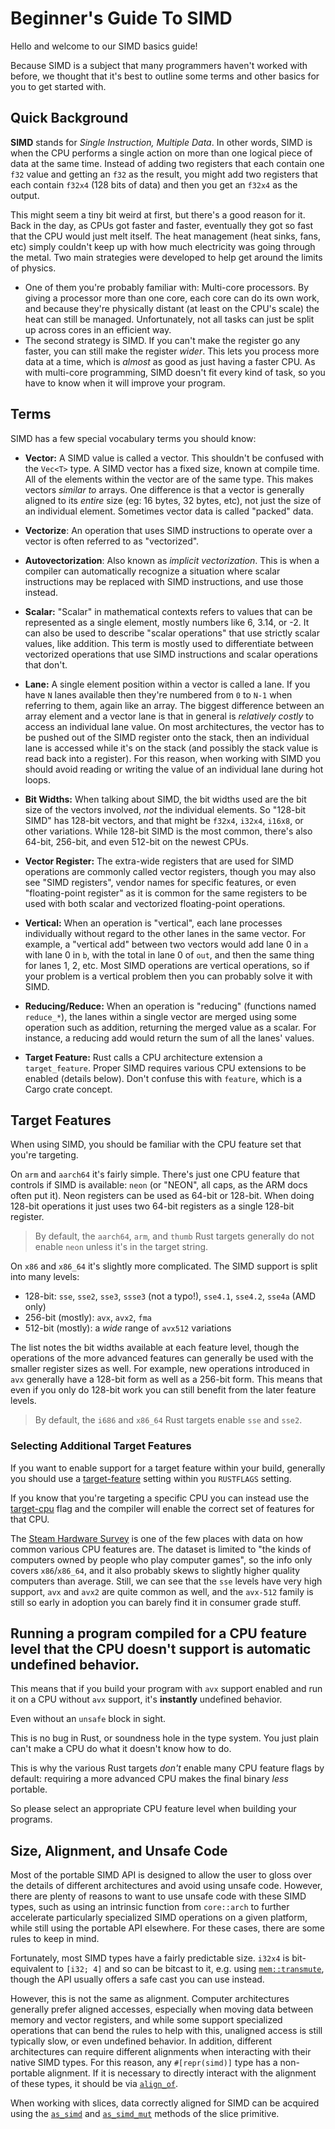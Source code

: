 
# Beginner's Guide To SIMD

Hello and welcome to our SIMD basics guide!

Because SIMD is a subject that many programmers haven't worked with before, we thought that it's best to outline some terms and other basics for you to get started with.

## Quick Background

**SIMD** stands for *Single Instruction, Multiple Data*. In other words, SIMD is when the CPU performs a single action on more than one logical piece of data at the same time. Instead of adding two registers that each contain one `f32` value and getting an `f32` as the result, you might add two registers that each contain `f32x4` (128 bits of data) and then you get an `f32x4` as the output.

This might seem a tiny bit weird at first, but there's a good reason for it. Back in the day, as CPUs got faster and faster, eventually they got so fast that the CPU would just melt itself. The heat management (heat sinks, fans, etc) simply couldn't keep up with how much electricity was going through the metal. Two main strategies were developed to help get around the limits of physics.
* One of them you're probably familiar with: Multi-core processors. By giving a processor more than one core, each core can do its own work, and because they're physically distant (at least on the CPU's scale) the heat can still be managed. Unfortunately, not all tasks can just be split up across cores in an efficient way.
* The second strategy is SIMD. If you can't make the register go any faster, you can still make the register *wider*. This lets you process more data at a time, which is *almost* as good as just having a faster CPU. As with multi-core programming, SIMD doesn't fit every kind of task, so you have to know when it will improve your program.

## Terms

SIMD has a few special vocabulary terms you should know:

* **Vector:** A SIMD value is called a vector. This shouldn't be confused with the `Vec<T>` type. A SIMD vector has a fixed size, known at compile time. All of the elements within the vector are of the same type. This makes vectors *similar to* arrays. One difference is that a vector is generally aligned to its *entire* size (eg: 16 bytes, 32 bytes, etc), not just the size of an individual element. Sometimes vector data is called "packed" data.

* **Vectorize**: An operation that uses SIMD instructions to operate over a vector is often referred to as "vectorized".

* **Autovectorization**: Also known as _implicit vectorization_. This is when a compiler can automatically recognize a situation where scalar instructions may be replaced with SIMD instructions, and use those instead.

* **Scalar:** "Scalar" in mathematical contexts refers to values that can be represented as a single element, mostly numbers like 6, 3.14, or -2. It can also be used to describe "scalar operations" that use strictly scalar values, like addition. This term is mostly used to differentiate between vectorized operations that use SIMD instructions and scalar operations that don't.

* **Lane:** A single element position within a vector is called a lane. If you have `N` lanes available then they're numbered from `0` to `N-1` when referring to them, again like an array. The biggest difference between an array element and a vector lane is that in general is *relatively costly* to access an individual lane value. On most architectures, the vector has to be pushed out of the SIMD register onto the stack, then an individual lane is accessed while it's on the stack (and possibly the stack value is read back into a register). For this reason, when working with SIMD you should avoid reading or writing the value of an individual lane during hot loops.

* **Bit Widths:** When talking about SIMD, the bit widths used are the bit size of the vectors involved, *not* the individual elements. So "128-bit SIMD" has 128-bit vectors, and that might be `f32x4`, `i32x4`, `i16x8`, or other variations. While 128-bit SIMD is the most common, there's also 64-bit, 256-bit, and even 512-bit on the newest CPUs.

* **Vector Register:** The extra-wide registers that are used for SIMD operations are commonly called vector registers, though you may also see "SIMD registers", vendor names for specific features, or even "floating-point register" as it is common for the same registers to be used with both scalar and vectorized floating-point operations.

* **Vertical:** When an operation is "vertical", each lane processes individually without regard to the other lanes in the same vector. For example, a "vertical add" between two vectors would add lane 0 in `a` with lane 0 in `b`, with the total in lane 0 of `out`, and then the same thing for lanes 1, 2, etc. Most SIMD operations are vertical operations, so if your problem is a vertical problem then you can probably solve it with SIMD.

* **Reducing/Reduce:** When an operation is "reducing" (functions named `reduce_*`), the lanes within a single vector are merged using some operation such as addition, returning the merged value as a scalar. For instance, a reducing add would return the sum of all the lanes' values.

* **Target Feature:** Rust calls a CPU architecture extension a `target_feature`. Proper SIMD requires various CPU extensions to be enabled (details below). Don't confuse this with `feature`, which is a Cargo crate concept.

## Target Features

When using SIMD, you should be familiar with the CPU feature set that you're targeting.

On `arm` and `aarch64` it's fairly simple. There's just one CPU feature that controls if SIMD is available: `neon` (or "NEON", all caps, as the ARM docs often put it). Neon registers can be used as 64-bit or 128-bit. When doing 128-bit operations it just uses two 64-bit registers as a single 128-bit register.

> By default, the `aarch64`, `arm`, and `thumb` Rust targets generally do not enable `neon` unless it's in the target string.

On `x86` and `x86_64` it's slightly more complicated. The SIMD support is split into many levels:
* 128-bit: `sse`, `sse2`, `sse3`, `ssse3` (not a typo!), `sse4.1`, `sse4.2`, `sse4a` (AMD only)
* 256-bit (mostly): `avx`, `avx2`, `fma`
* 512-bit (mostly): a *wide* range of `avx512` variations

The list notes the bit widths available at each feature level, though the operations of the more advanced features can generally be used with the smaller register sizes as well. For example, new operations introduced in `avx` generally have a 128-bit form as well as a 256-bit form. This means that even if you only do 128-bit work you can still benefit from the later feature levels.

> By default, the `i686` and `x86_64` Rust targets enable `sse` and `sse2`.

### Selecting Additional Target Features

If you want to enable support for a target feature within your build, generally you should use a [target-feature](https://rust-lang.github.io/packed_simd/perf-guide/target-feature/rustflags.html#target-feature) setting within you `RUSTFLAGS` setting.

If you know that you're targeting a specific CPU you can instead use the [target-cpu](https://rust-lang.github.io/packed_simd/perf-guide/target-feature/rustflags.html#target-cpu) flag and the compiler will enable the correct set of features for that CPU.

The [Steam Hardware Survey](https://store.steampowered.com/hwsurvey/Steam-Hardware-Software-Survey-Welcome-to-Steam) is one of the few places with data on how common various CPU features are. The dataset is limited to "the kinds of computers owned by people who play computer games", so the info only covers `x86`/`x86_64`, and it also probably skews to slightly higher quality computers than average. Still, we can see that the `sse` levels have very high support, `avx` and `avx2` are quite common as well, and the `avx-512` family is still so early in adoption you can barely find it in consumer grade stuff.

## Running a program compiled for a CPU feature level that the CPU doesn't support is automatic undefined behavior.

This means that if you build your program with `avx` support enabled and run it on a CPU without `avx` support, it's **instantly** undefined behavior.

Even without an `unsafe` block in sight.

This is no bug in Rust, or soundness hole in the type system. You just plain can't make a CPU do what it doesn't know how to do.

This is why the various Rust targets *don't* enable many CPU feature flags by default: requiring a more advanced CPU makes the final binary *less* portable.

So please select an appropriate CPU feature level when building your programs.

## Size, Alignment, and Unsafe Code

Most of the portable SIMD API is designed to allow the user to gloss over the details of different architectures and avoid using unsafe code. However, there are plenty of reasons to want to use unsafe code with these SIMD types, such as using an intrinsic function from `core::arch` to further accelerate particularly specialized SIMD operations on a given platform, while still using the portable API elsewhere. For these cases, there are some rules to keep in mind.

Fortunately, most SIMD types have a fairly predictable size. `i32x4` is bit-equivalent to `[i32; 4]` and so can be bitcast to it, e.g. using [`mem::transmute`], though the API usually offers a safe cast you can use instead.

However, this is not the same as alignment. Computer architectures generally prefer aligned accesses, especially when moving data between memory and vector registers, and while some support specialized operations that can bend the rules to help with this, unaligned access is still typically slow, or even undefined behavior. In addition, different architectures can require different alignments when interacting with their native SIMD types. For this reason, any `#[repr(simd)]` type has a non-portable alignment. If it is necessary to directly interact with the alignment of these types, it should be via [`align_of`].

When working with slices, data correctly aligned for SIMD can be acquired using the [`as_simd`] and [`as_simd_mut`] methods of the slice primitive.

[`mem::transmute`]: https://doc.rust-lang.org/core/mem/fn.transmute.html
[`align_of`]: https://doc.rust-lang.org/core/mem/fn.align_of.html
[`as_simd`]: https://doc.rust-lang.org/nightly/std/primitive.slice.html#method.as_simd
[`as_simd_mut`]: https://doc.rust-lang.org/nightly/std/primitive.slice.html#method.as_simd_mut

